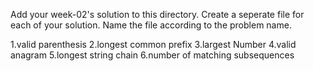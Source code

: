 Add your week-02's solution to this directory.
Create a seperate file for each of your solution. Name the file according to the problem name.


1.valid parenthesis
2.longest common prefix
3.largest Number
4.valid anagram
5.longest string chain
6.number of matching subsequences
